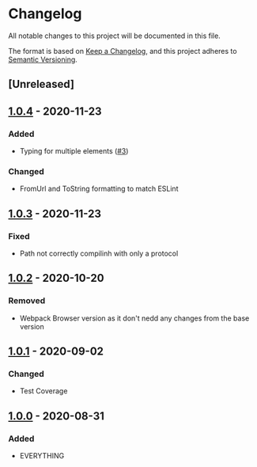 # Changelog
All notable changes to this project will be documented in this file.

The format is based on [Keep a Changelog](https://keepachangelog.com/en/1.0.0/),
and this project adheres to [Semantic Versioning](https://semver.org/spec/v2.0.0.html).

## [Unreleased]

## [1.0.4] - 2020-11-23

### Added

- Typing for multiple elements ([#3](https://github.com/dzeiocom/libs/issues/3))

### Changed

- FromUrl and ToString formatting to match ESLint

## [1.0.3] - 2020-11-23

### Fixed

- Path not correctly compilinh with only a protocol

## [1.0.2] - 2020-10-20

### Removed

- Webpack Browser version as it don't nedd any changes from the base version

## [1.0.1] - 2020-09-02

### Changed

- Test Coverage

## [1.0.0] - 2020-08-31

### Added

- EVERYTHING


[1.0.4]: https://github.com/dzeiocom/libs/releases/tag/%40dzeio%2Furl-manager%401.0.4
[1.0.3]: https://github.com/dzeiocom/libs/releases/tag/%40dzeio%2Furl-manager%401.0.3
[1.0.2]: https://github.com/dzeiocom/libs/releases/tag/%40dzeio%2Furl-manager%401.0.2
[1.0.1]: https://github.com/dzeiocom/libs/releases/tag/%40dzeio%2Furl-manager%401.0.1
[1.0.0]: https://github.com/dzeiocom/libs/releases/tag/%40dzeio%2Furl-manager%401.0.0
